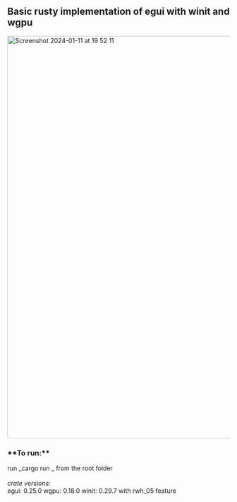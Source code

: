 <h2>Basic rusty implementation of egui with winit and wgpu</h2>
<img width="912" alt="Screenshot 2024-01-11 at 19 52 11" src="https://github.com/ejb004/egui-wgpu-starter/assets/20781208/9aa814c6-0945-4ce7-bf7b-9962caa7d8f1">

<h3>**To run:**</h3>
run _cargo run _ from the root folder
<br></br>
<i>crate versions:</i></br>
egui: 0.25.0
wgpu: 0.18.0
winit: 0.29.7 with rwh_05 feature
